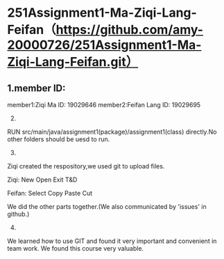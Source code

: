 # 251Assignment1-Ma-Ziqi-Lang-Feifan（https://github.com/amy-20000726/251Assignment1-Ma-Ziqi-Lang-Feifan.git）
## 1.member ID:
member1:Ziqi Ma ID: 19029646
member2:Feifan Lang ID: 19029695

2.
RUN src/main/java/assignment1(package)/assignment1(class) directly.No other folders should be uesd to run.

3.
Ziqi created the respository,we used git to upload files.

Ziqi: New Open Exit T&D  

Feifan: Select Copy Paste Cut

We did the other parts together.(We also communicated by 'issues' in github.)

4.
We learned how to use GIT and found it very important and convenient in team work. We found this course very valuable.

